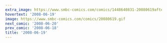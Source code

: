 ```yaml
---
extra_image: https://www.smbc-comics.com/comics/1448640831-20080619after.png
hovertext: '2008-06-19'
image: https://www.smbc-comics.com/comics/20080619.gif
next_comic: '2008-06-20'
prev_comic: '2008-06-18'
title: '2008-06-19'
---
```


